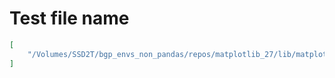 # Test file name

```json
[
    "/Volumes/SSD2T/bgp_envs_non_pandas/repos/matplotlib_27/lib/matplotlib/tests/test_colorbar.py"
]
```

